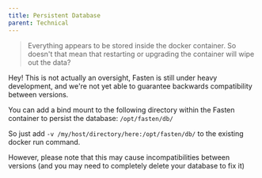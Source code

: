 ```yaml
---
title: Persistent Database
parent: Technical
---
```


> Everything appears to be stored inside the docker container. So doesn't that mean that restarting or upgrading the container will wipe out the data?

Hey! This is not actually an oversight, Fasten is still under heavy development, and we're not yet able to guarantee backwards compatibility between versions.

You can add a bind mount to the following directory within the Fasten container to persist the database: `/opt/fasten/db/`

So just add `-v /my/host/directory/here:/opt/fasten/db/` to the existing docker run command.

However, please note that this may cause incompatibilities between versions (and you may need to completely delete your database to fix it)

